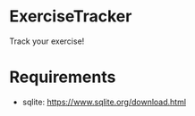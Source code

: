 # ExerciseTracker
Track your exercise!

# Requirements
- sqlite: https://www.sqlite.org/download.html
